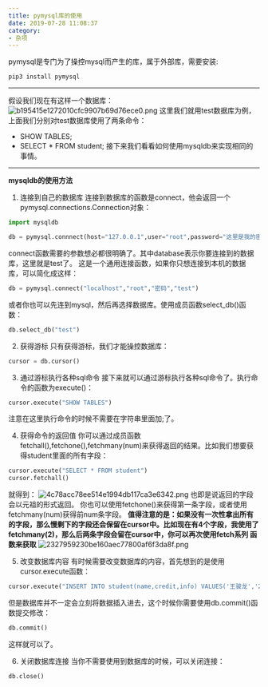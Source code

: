 ```yaml
---
title: pymysql库的使用
date: 2019-07-28 11:08:37
category:
- 杂项
---
```

pymysql是专门为了操控mysql而产生的库，属于外部库，需要安装:
```bash
pip3 install pymysql
```
***
假设我们现在有这样一个数据库：
![b195415e1272010cfc9907b69d76ece0.png](evernotecid://CC4AE303-7075-41F1-88CC-9FC46AD06331/appyinxiangcom/20164043/ENResource/p308)
这里我们就用test数据库为例，上面我们分别对test数据库使用了两条命令：
* SHOW TABLES;
* SELECT * FROM student;
接下来我们看看如何使用mysqldb来实现相同的事情。
***
**mysqldb的使用方法**
1. 连接到自己的数据库
连接到数据库的函数是connect，他会返回一个pymysql.connections.Connection对象：
```python
import mysqldb

db = pymysql.connnect(host="127.0.0.1",user="root",password="这里是我的密码，不给你看",database="test")
```
connect函数需要的参数想必都很明确了。其中database表示你要连接到的数据库，这里就是test了。
这是一个通用连接函数，如果你只想连接到本机的数据库，可以简化成这样：
```python
db = pymysql.connect("localhost","root","密码","test")
```
或者你也可以先连到mysql，然后再选择数据库。使用成员函数select_db()函数：
```python
db.select_db("test")
```

2. 获得游标
只有获得游标，我们才能操控数据库：
```python
cursor = db.cursor()
```

3. 通过游标执行各种sql命令
接下来就可以通过游标执行各种sql命令了。执行命令的函数为execute()：
```python
cursor.execute("SHOW TABLES")
```
注意在这里执行命令的时候不需要在字符串里面加;了。

4. 获得命令的返回值
你可以通过成员函数fetchall(),fetchone(),fetchmany(num)来获得返回的结果。比如我们想要获得student里面的所有字段：
```python
cursor.execute("SELECT * FROM student")
cursor.fetchall()
```
就得到：
![4c78acc78ee514e1994db117ca3e6342.png](evernotecid://CC4AE303-7075-41F1-88CC-9FC46AD06331/appyinxiangcom/20164043/ENResource/p309)
也即是说返回的字段会以元祖的形式返回。
你也可以使用fetchone()来获得第一条字段，或者使用fetchmany(num)获得前num条字段。
**值得注意的是：如果没有一次性拿出所有的字段，那么慢剩下的字段还会保留在cursor中。比如现在有4个字段，我使用了fetchmany(2)，那么后两条字段会留在cursor中，你可以再次使用fetch系列
函数来获取**
![2327959230be160aec77800af6f3da8f.png](evernotecid://CC4AE303-7075-41F1-88CC-9FC46AD06331/appyinxiangcom/20164043/ENResource/p310)

5. 改变数据库内容
有时候需要改变数据库的内容，首先想到的是使用cursor.execute函数：
```python
cursor.execute("INSERT INTO student(name,credit,info) VALUES('王骏龙','2017303138',NULL)")
```
但是数据库并不一定会立刻将数据插入进去，这个时候你需要使用db.commit()函数提交修改：
```python
db.commit()
```
这样就可以了。

6. 关闭数据库连接
当你不需要使用到数据库的时候，可以关闭连接：
```python
db.close()
```
